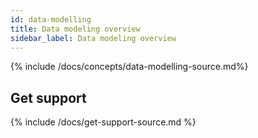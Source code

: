 ```yaml
---
id: data-modelling
title: Data modeling overview
sidebar_label: Data modeling overview
---
```


{% include /docs/concepts/data-modelling-source.md%}

## Get support

{% include /docs/get-support-source.md %}

